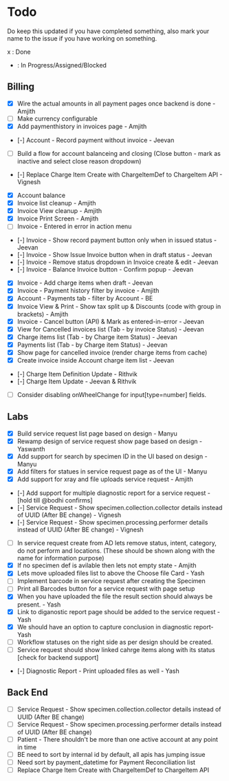 # Todo

Do keep this updated if you have completed something, also mark your name to the issue if you have working on something.

x : Done

- : In Progress/Assigned/Blocked

## Billing

- [x] Wire the actual amounts in all payment pages once backend is done - Amjith
- [ ] Make currency configurable
- [x] Add paymenthistory in invoices page - Amjith
- [-] Account - Record payment without invoice - Jeevan
- [ ] Build a flow for account balanceing and closing (Close button - mark as inactive and select close reason dropdown)
- [-] Replace Charge Item Create with ChargeItemDef to ChargeItem API - Vignesh
- [x] Account balance
- [x] Invoice list cleanup - Amjith
- [x] Invoice View cleanup - Amjith
- [x] Invoice Print Screen - Amjith
- [ ] Invoice - Entered in error in action menu
- [-] Invoice - Show record payment button only when in issued status - Jeevan
- [-] Invoice - Show Issue Invoice button when in draft status  - Jeevan
- [-] Invoice - Remove status dropdown in Invoice create & edit - Jeevan
- [-] Invoice - Balance Invoice button - Confirm popup - Jeevan
- [x] Invoice - Add charge items when draft - Jeevan
- [x] Invoice - Payment history filter by invoice - Amjith
- [x] Account - Payments tab - filter by Account - BE
- [x] Invoice View & Print - Show tax split up & Discounts (code with group in brackets) - Amjith
- [x] Invoice - Cancel button (API) & Mark as entered-in-error - Jeevan
- [x] View for Cancelled invoices list (Tab - by invoice Status) - Jeevan
- [x] Charge items list (Tab - by Charge item Status) - Jeevan
- [x] Payments list (Tab - by Charge item Status) - Jeevan
- [x] Show page for cancelled invoice (render charge items from cache)
- [x] Create invoice inside Account charge item list - Jeevan
- [-] Charge Item Definition Update - Rithvik
- [-] Charge Item Update - Jeevan & Rithvik
- [ ] Consider disabling onWheelChange for input[type=number] fields.

## Labs

- [x] Build service request list page based on design - Manyu
- [x] Rewamp design of service request show page based on design - Yaswanth
- [x] Add support for search by specimen ID in the UI based on design - Manyu
- [x] Add filters for statues in service request page as of the UI - Manyu
- [x] Add support for xray and file uploads service request - Amjith
- [-] Add support for multiple diagnostic report for a service request - [hold till @bodhi confirms]
- [-] Service Request - Show specimen.collection.collector details instead of UUID (After BE change) - Vignesh
- [-] Service Request - Show specimen.processing.performer details instead of UUID (After BE change) - Vignesh

- [ ] In service request create from AD lets remove status, intent, category, do not perform and locations. (These should be shown along with the name for information purpose)
- [x] If no specimen def is avilable then lets not empty state - Amjith
- [x] Lets move uploaded files list to above the Choose file Card - Yash
- [ ] Implement barcode in service request after creating the Specimen
- [ ] Print all Barcodes button for a service request with page setup
- [x] When you have uploaded the file the result section should always be present. - Yash
- [x] Link to diganostic report page should be added to the service request - Yash
- [x] We should have an option to capture conclusion in diagnostic report- Yash
- [ ] Workflow statuses on the right side as per design should be created.
- [ ] Service request should show linked cahrge items along with its status [check for backend support]
- [-] Diagnostic Report - Print uploaded files as well - Yash

## Back End

- [ ] Service Request - Show specimen.collection.collector details instead of UUID (After BE change)
- [ ] Service Request - Show specimen.processing.performer details instead of UUID (After BE change)
- [ ] Patient - There shouldn't be more than one active account at any point in time
- [ ] BE need to sort by internal id by default, all apis has jumping issue
- [ ] Need sort by payment_datetime for Payment Reconciliation list
- [ ] Replace Charge Item Create with ChargeItemDef to ChargeItem API
